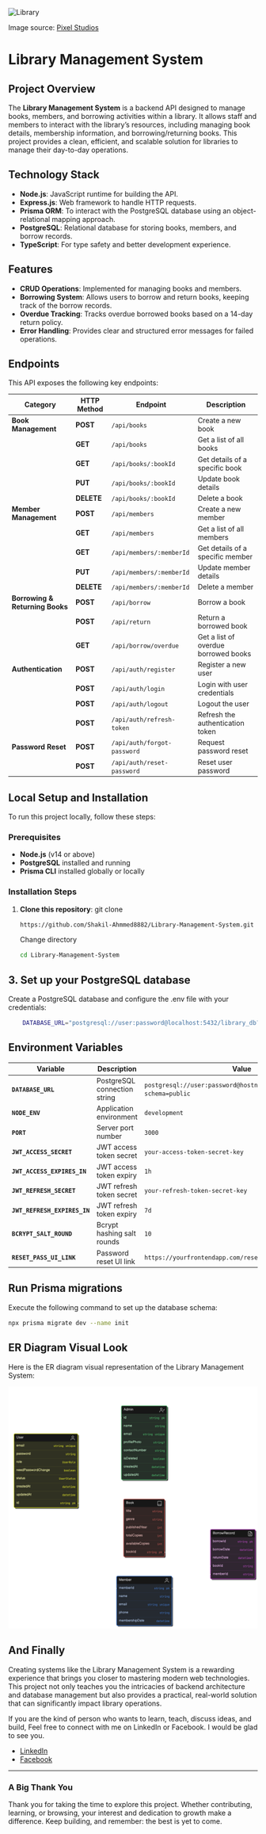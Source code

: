 ![Library](https://www.pixel-studios.com/blog/wp-content/uploads/2018/12/012-1200x600.jpg)

Image source: [Pixel Studios](https://www.pixel-studios.com/blog/library-management-project-software-system/)


# Library Management System

## Project Overview
The **Library Management System** is a backend API designed to manage books, members, and borrowing activities within a library. It allows staff and members to interact with the library’s resources, including managing book details, membership information, and borrowing/returning books. This project provides a clean, efficient, and scalable solution for libraries to manage their day-to-day operations.

## Technology Stack
- **Node.js**: JavaScript runtime for building the API.
- **Express.js**: Web framework to handle HTTP requests.
- **Prisma ORM**: To interact with the PostgreSQL database using an object-relational mapping approach.
- **PostgreSQL**: Relational database for storing books, members, and borrow records.
- **TypeScript**: For type safety and better development experience.

## Features
- **CRUD Operations**: Implemented for managing books and members.
- **Borrowing System**: Allows users to borrow and return books, keeping track of the borrow records.
- **Overdue Tracking**: Tracks overdue borrowed books based on a 14-day return policy.
- **Error Handling**: Provides clear and structured error messages for failed operations.

## Endpoints

This API exposes the following key endpoints:

| **Category**                    | **HTTP Method** | **Endpoint**                        | **Description**                                  |
|----------------------------------|-----------------|-------------------------------------|--------------------------------------------------|
| **Book Management**              | **POST**        | `/api/books`                        | Create a new book                               |
|                                  | **GET**         | `/api/books`                        | Get a list of all books                         |
|                                  | **GET**         | `/api/books/:bookId`                | Get details of a specific book                  |
|                                  | **PUT**         | `/api/books/:bookId`                | Update book details                             |
|                                  | **DELETE**      | `/api/books/:bookId`                | Delete a book                                   |
| **Member Management**            | **POST**        | `/api/members`                      | Create a new member                             |
|                                  | **GET**         | `/api/members`                      | Get a list of all members                       |
|                                  | **GET**         | `/api/members/:memberId`            | Get details of a specific member                |
|                                  | **PUT**         | `/api/members/:memberId`            | Update member details                           |
|                                  | **DELETE**      | `/api/members/:memberId`            | Delete a member                                 |
| **Borrowing & Returning Books**  | **POST**        | `/api/borrow`                       | Borrow a book                                   |
|                                  | **POST**        | `/api/return`                       | Return a borrowed book                          |
|                                  | **GET**         | `/api/borrow/overdue`               | Get a list of overdue borrowed books            |
| **Authentication**               | **POST**        | `/api/auth/register`                | Register a new user                             |
|                                  | **POST**        | `/api/auth/login`                   | Login with user credentials                     |
|                                  | **POST**        | `/api/auth/logout`                  | Logout the user                                 |
|                                  | **POST**        | `/api/auth/refresh-token`           | Refresh the authentication token                |
| **Password Reset**               | **POST**        | `/api/auth/forgot-password`         | Request password reset                          |
|                                  | **POST**        | `/api/auth/reset-password`          | Reset user password                             |

## Local Setup and Installation

To run this project locally, follow these steps:

### Prerequisites
- **Node.js** (v14 or above)
- **PostgreSQL** installed and running
- **Prisma CLI** installed globally or locally

### Installation Steps

1. **Clone this repository**:
   git clone 
   ```bash
   https://github.com/Shakil-Ahmmed8882/Library-Management-System.git
   ```
   Change directory
   ```bash
   cd Library-Management-System
   ```

## 3. Set up your PostgreSQL database
Create a PostgreSQL database and configure the .env file with your credentials:
```bash
    DATABASE_URL="postgresql://user:password@localhost:5432/library_db?schema=public"
```


## Environment Variables

| **Variable**                   | **Description**                              | **Value**                                                                                              |
|---------------------------------|----------------------------------------------|--------------------------------------------------------------------------------------------------------|
| **`DATABASE_URL`**              | PostgreSQL connection string                 | `postgresql://user:password@hostname:5432/database_name?schema=public`                                 |
| **`NODE_ENV`**                  | Application environment                      | `development`                                                                                           |
| **`PORT`**                      | Server port number                           | `3000`                                                                                                  |
| **`JWT_ACCESS_SECRET`**         | JWT access token secret                      | `your-access-token-secret-key`                                                                          |
| **`JWT_ACCESS_EXPIRES_IN`**     | JWT access token expiry                      | `1h`                                                                                                    |
| **`JWT_REFRESH_SECRET`**        | JWT refresh token secret                     | `your-refresh-token-secret-key`                                                                         |
| **`JWT_REFRESH_EXPIRES_IN`**    | JWT refresh token expiry                     | `7d`                                                                                                    |
| **`BCRYPT_SALT_ROUND`**         | Bcrypt hashing salt rounds                   | `10`                                                                                                    |
| **`RESET_PASS_UI_LINK`**        | Password reset UI link                       | `https://yourfrontendapp.com/reset-password`                                                           |



## Run Prisma migrations
Execute the following command to set up the database schema:

```bash
npx prisma migrate dev --name init
```


## ER Diagram Visual Look

Here is the ER diagram visual representation of the Library Management System:

![ER Diagram](https://raw.githubusercontent.com/Shakil-Ahmmed8882/Library-Management-System/refs/heads/main/src/assets/diagram.png)


## And Finally

Creating systems like the Library Management System is a rewarding experience that brings you closer to mastering modern web technologies. This project not only teaches you the intricacies of backend architecture and database management but also provides a practical, real-world solution that can significantly impact library operations.

If you are the kind of person who wants to learn, teach, discuss ideas, and build, Feel free to connect with me on LinkedIn or Facebook. I would be glad to see you. 
- [LinkedIn](https://www.linkedin.com/in/shakil-ahmmed-501aaa26a/)
- [Facebook](https://www.facebook.com/profile.php?id=100089922151860)

---

### A Big Thank You

Thank you for taking the time to explore this project. Whether contributing, learning, or browsing, your interest and dedication to growth make a difference. Keep building, and remember: the best is yet to come. 
